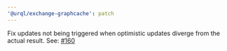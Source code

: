 ```yaml
---
'@urql/exchange-graphcache': patch
---
```


Fix updates not being triggered when optimistic updates diverge from the actual result.
See: [#160](https://github.com/FormidableLabs/urql-exchange-graphcache/pull/160)
